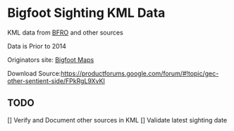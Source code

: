 Bigfoot Sighting KML Data
=========================

KML data from [BFRO](http://www.bfro.net) and other sources

Data is Prior to 2014

Originators site: [Bigfoot Maps](http://penn.freeservers.com/bigfootmaps/)

Download Source:https://productforums.google.com/forum/#!topic/gec-other-sentient-side/FPkRgL9XvKI

TODO
----

[] Verify and Document other sources in KML
[] Validate latest sighting date
